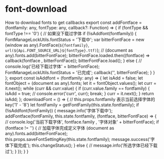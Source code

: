 # font-download
How to download fonts to get callbacks
export  const addFontface = (fontfamily: any, fontType: any, callback?: Function) => {
    if (fontType && fontType !== '0') {
        // 如果没下载过字体
        if (!isAddfont(fontfamily)) {
            FontManageLockUtils.fontStatus = '下载中';
            var bitterFontFace = new (window as any).FontFace(`${fontfamily}`, `url(${Api.FONT_SOURCE_URL}${fontType}.ttf)`);
            // (document as any).fonts.add(bitterFontFace);
            bitterFontFace.loaded.then((fontface) => callback(fontface , bitterFontFace));
            bitterFontFace.load();
        } else {
            // console.log('已经下载过字体' + bitterFontFace);
            FontManageLockUtils.fontStatus = '已完成';
            callback('', bitterFontFace);
        }
    }
};
export const isAddfont = (fontfamily: any) => {
    let isAdd = false;
    let fontObject = (document as any).fonts;
    let it = fontObject.values();
    let curr = it.next();
    while (curr && curr.value) {
        if (curr.value.family == fontfamily) {
            isAdd = true;
            // console.error('curr', curr);
            break;
        }
        curr = it.next();
    }
    return isAdd;
};
downloadFont = () => {
        // this.props.fontfamily 表示当前选择字体的 key('1' - '8')
        let fontFamily = getFontFamily(this.state.fontfamily);
        if (!isAddfont(fontFamily)) {
            message.info('字体下载中');
            addFontface(fontFamily, this.state.fontfamily, (fontface, bitterFontFace) => {
                // console.log('当前下载字体', fontface.family , '字体对象' + bitterFontFace);
                if (fontface != '') {
                    // 加载字体完成定义字体
                    (document as any).fonts.add(bitterFontFace);
                    this.props.saveFontSettingKey(this.state.fontfamily);
                    message.success('字体下载完成');
                    this.changeStatus();
                } else {
                    // message.info('所选字体已经下载过');
                }
            });
        }
    }
